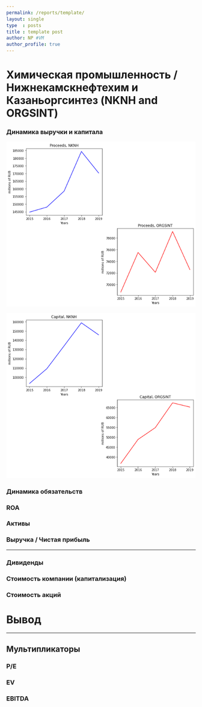 ```yaml
---
permalink: /reports/template/
layout: single
type  : posts
title : template post
author: NP #VM
author_profile: true
---
```



# Химическая промышленность / Нижнекамскнефтехим и Казаньоргсинтез (NKNH and ORGSINT)

### Динамика выручки и капитала
![](sources/NKNH_VS_ORGSINT/Proceeds.png)

![](sources/NKNH_VS_ORGSINT/Capital.png)

### Динамика обязательств

### ROA

### Активы

### Выручка / Чистая прибыль

________

### Дивиденды

### Стоимость компании (капитализация)

### Стоимость акций

# Вывод

______

## Мультипликаторы

### P/E

### EV

### EBITDA

